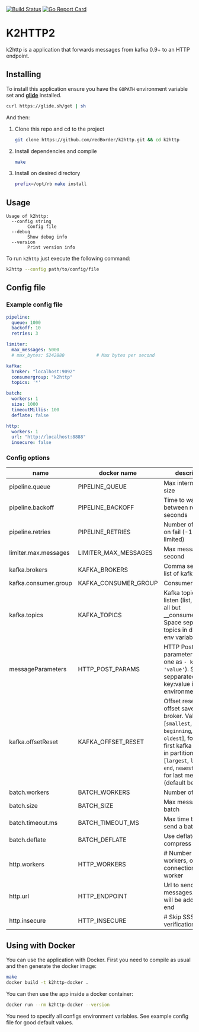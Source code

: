 [![Build Status](https://travis-ci.org/redBorder/k2http.svg?branch=master)](https://travis-ci.org/redBorder/k2http)
[![Go Report Card](https://goreportcard.com/badge/github.com/redBorder/k2http)](https://goreportcard.com/report/github.com/redBorder/k2http)

# K2HTTP2

k2http is a application that forwards messages from kafka 0.9+ to an HTTP
endpoint.

## Installing

To install this application ensure you have the `GOPATH` environment variable
set and **[glide](https://glide.sh/)** installed.

```bash
curl https://glide.sh/get | sh
```

And then:

1. Clone this repo and cd to the project

    ```bash
    git clone https://github.com/redBorder/k2http.git && cd k2http
    ```
2. Install dependencies and compile

    ```bash
    make
    ```
3. Install on desired directory

    ```bash
    prefix=/opt/rb make install
    ```

## Usage

```
Usage of k2http:
  --config string
        Config file
  --debug
        Show debug info
  --version
        Print version info
```

To run `k2http` just execute the following command:

```bash
k2http --config path/to/config/file
```

## Config file
### Example config file

```yaml
pipeline:
  queue: 1000
  backoff: 10
  retries: 3

limiter:
  max_messages: 5000
  # max_bytes: 5242880            # Max bytes per second

kafka:
  broker: "localhost:9092"
  consumergroup: "k2http"
  topics: '*'

batch:
  workers: 1
  size: 1000
  timeoutMillis: 100
  deflate: false

http:
  workers: 1
  url: "http://localhost:8888"
  insecure: false
```

### Config options
name | docker name | description
-----|-------------|------------
pipeline.queue|PIPELINE_QUEUE|Max internal queue size
pipeline.backoff|PIPELINE_BACKOFF|Time to wait between retries in seconds
pipeline.retries|PIPELINE_RETRIES|Number of retries on fail (-1 not limited)
limiter.max.messages|LIMITER_MAX_MESSAGES|Max messages per second
kafka.brokers|KAFKA_BROKERS|Comma separated list of kafka brokers
kafka.consumer.group|KAFKA_CONSUMER_GROUP|Consumer group ID
kafka.topics|KAFKA_TOPICS|Kafka topics to listen (list, or `*` for all but __consumer_offset). Space sepparated topics in docker env variable.
messageParameters|HTTP_POST_PARAMS|HTTP Post parameters (each one as `- key: 'value'`). Space sepparated key:value in docker environment var.
kafka.offsetReset|KAFKA_OFFSET_RESET|Offset reset if no offset saved in broker. Values: [`smallest`, `earliest`, `beginning`, `old` or `oldest`], for reset at first kafka message in partition, and [`largest`, `latest`, `end`, `newest` or `new`] for last message (default behavior).
batch.workers|BATCH_WORKERS|Number of workers
batch.size|BATCH_SIZE|Max messages per batch
batch.timeout.ms|BATCH_TIMEOUT_MS|Max time to wait for send a batch
batch.deflate|BATCH_DEFLATE|Use deflate to compress batches
http.workers|HTTP_WORKERS|# Number of workers, one connection per worker
http.url|HTTP_ENDPOINT|Url to send messages. Topic will be add at url end
http.insecure|HTTP_INSECURE|# Skip SSSL verification

## Using with Docker

You can use the application with Docker. First you need to compile as usual and then generate the docker image:

```bash
make
docker build -t k2http-docker .
```

You can then use the app inside a docker container:

```bash
docker run --rm k2http-docker --version
```

You need to specify all configs environment variables. See example config file
for good default values.
